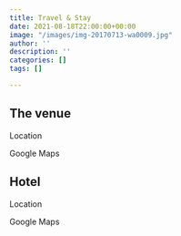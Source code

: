 ```yaml
---
title: Travel & Stay
date: 2021-08-18T22:00:00+00:00
image: "/images/img-20170713-wa0009.jpg"
author: ''
description: ''
categories: []
tags: []

---
```

## The venue

Location

Google Maps

## Hotel

Location

Google Maps